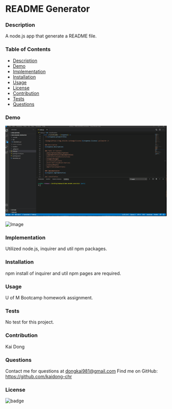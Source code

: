 # README Generator

  ### Description
  A node.js app that generate a README file.
  
  ### Table of Contents
  - [Description](#description)
  - [Demo](#Demo)
  - [Implementation](#Implementation)
  - [Installation](#installation)
  - [Usage](#usage)
  - [License](#license)
  - [Contribution](#Contribution)
  - [Tests](#tests)
  - [Questions](#questions)

  ### Demo
![Image](./assets/Images/README_Generator.gif "README Demo")

![Image](https://img.shields.io/badge/Languages-html%20%7C%20css%20%7C%20javascript-yellow)

  ### Implementation
  Utilized node.js, inquirer and util npm packages.

  ### Installation
  npm install of inquirer and util npm pages are required.

  ### Usage
  U of M Bootcamp homework assignment.

  ### Tests
  No test for this project.

  ### Contribution
  Kai Dong

  ### Questions
  Contact me for questions at dongkai981@gmail.com
  Find me on GitHub: https://github.com/kaidong-chr<br />

  ### License
  ![badge](https://img.shields.io/badge/license-MIT-yellow)<br />